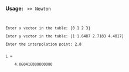 **Usage:**
<code>
    >> Newton

    Enter x vector in the table: [0 1 2 3]

    Enter y vector in the table: [1 1.6487 2.7183 4.4817]

    Enter the interpolation point: 2.8
    

    L = 

        4.060416800000000
</code>
